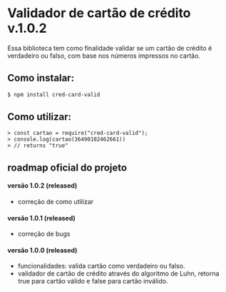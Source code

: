 # Validador de cartão de crédito v.1.0.2

Essa biblioteca tem como finalidade validar se um cartão de crédito é verdadeiro ou falso, com base nos números impressos no cartão.

## Como instalar:

```sh
$ npm install cred-card-valid
```

## Como utilizar:

```node
> const cartao = require("cred-card-valid");
> console.log(cartao(36490102462661))
> // returns "true"
```

## roadmap oficial do projeto

#### versão 1.0.2 (released)

* correção de como utilizar

#### versão 1.0.1 (released)

* correção de bugs

#### versão 1.0.0 (released)

* funcionalidades: valida cartão como verdadeiro ou falso.
* validador de cartão de crédito através do algoritmo de Luhn, retorna true para cartão válido e false para cartão inválido.